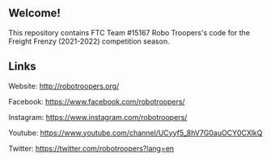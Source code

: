 ## Welcome!

This repository contains FTC Team #15167 Robo Troopers's code for the Freight Frenzy (2021-2022) competition season.

## Links

Website:
http://robotroopers.org/

Facebook:
https://www.facebook.com/robotroopers/

Instagram:
https://www.instagram.com/robotroopers/

Youtube:
https://www.youtube.com/channel/UCyyf5_8hV7G0auOCY0CXlkQ

Twitter:
https://twitter.com/robotroopers?lang=en

